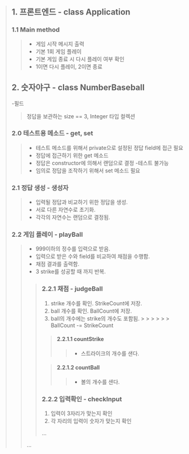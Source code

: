 > ## 1. 프론트엔드 - class Application
> ### 1.1 Main method
> > - 게임 시작 메시지 출력
> > - 기본 1회 게임 플레이
> > - 기본 게임 종료 시 다시 플레이 여부 확인
> > - 1이면 다시 플레이, 2이면 종료
> >
>
> ## 2. 숫자야구 - class NumberBaseball
> -필드
> > 정답을 보관하는 size == 3, Integer 타입 컬렉션
> ### 2.0 테스트용 메소드 - get, set
> > - 테스트 메소드를 위해서 private으로 설정된 정답 field에 접근 필요
> > - 정답에 접근하기 위한 get 메소드 
> > - 정답은 constructor에 의해서 랜덤으로 결정 -테스트 불가능
> > - 임의로 정답을 조작하기 위해서 set 메소드 필요
> ### 2.1 정답 생성 - 생성자
> > - 입력될 정답과 비교하기 위한 정답을 생성.
> > - 서로 다른 자연수로 초기화.
> > - 각각의 자연수는 랜덤으로 결정됨.
>
> ### 2.2 게임 플레이 - playBall
> > - 999이하의 정수를 입력으로 받음.
> > - 입력으로 받은 수와 field를 비교하여 채점을 수행함.
> > - 채점 결과를 출력함.
> > - 3 strike를 성공할 때 까지 반복.
> > >### 2.2.1 채점 - judgeBall
> > > 1. strike 개수를 확인. StrikeCount에 저장.
> > > 2. ball 개수를 확인. BallCount에 저장.
> > > 3. ball의 개수에는 strike의 개수도 포함됨.
         > > >
         > > >       BallCount -= StrikeCount
> > >
>>>> #### 2.2.1.1 countStrike
>>>>> - 스트라이크의 개수를 샌다.
>>>
>>>> #### 2.2.1.2 countBall
>>>>> - 볼의 개수를 샌다.
> > >### 2.2.2 입력확인 - checkInput
> > >1. 입력이 3자리가 맞는지 확인
> > >2. 각 자리의 입력이 숫자가 맞는지 확인
>>>
>>> ...
>>
>> ...